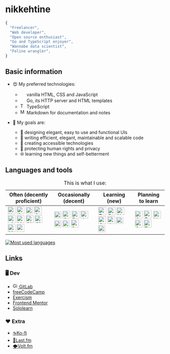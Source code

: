 # nikkehtine

```javascript
{
  "Freelancer",
  "Web developer",
  "Open source enthusiast",
  "Go and TypeScript enjoyer",
  "Wannabe data scientist",
  "Feline wrangler",
}
```

## Basic information

-   😍 My preferred technologies:

    -   <img width="16px" src="https://cdn.jsdelivr.net/gh/devicons/devicon/icons/html5/html5-original-wordmark.svg" />
        vanilla HTML, CSS and JavaScript
    -   <img width="16px" src="https://cdn.jsdelivr.net/gh/devicons/devicon/icons/go/go-original-wordmark.svg" />
        Go, its HTTP server and HTML templates
    -   <img width="16px" alt="TypeScript" src="https://cdn.jsdelivr.net/gh/devicons/devicon/icons/typescript/typescript-original.svg" />
        TypeScript
    -   <img width="16px" alt="Markdown" src="https://cdn.jsdelivr.net/gh/devicons/devicon/icons/markdown/markdown-original.svg" />
        Markdown for documentation and notes

-   🤩 My goals are:

    -   🤵 designing elegant, easy to use and functional UIs
    -   🏢 writing efficient, elegant, maintainable and scalable code
    -   🤝 creating accessible technologies
    -   🔐 protecting human rights and privacy
    -   🌐 learning new things and self-betterment

## Languages and tools

<table>
<caption>This is what I use:</caption>
<thead>
  <tr>
    <th>Often (decently proficient)</th>
    <th>Occasionally (decent)</th>
    <th>Learning (new)</th>
    <th>Planning to learn</th>
  </tr>
</thead>
<tbody>
  <tr>
    <td>
      <img height="24px" alt="HTML 5" src="https://cdn.jsdelivr.net/gh/devicons/devicon/icons/html5/html5-original-wordmark.svg" />
      <img height="24px" alt="CSS 3" src="https://cdn.jsdelivr.net/gh/devicons/devicon/icons/css3/css3-original-wordmark.svg" />
      <img height="22px" alt="JavaScript" src="https://cdn.jsdelivr.net/gh/devicons/devicon/icons/javascript/javascript-original.svg" />
      <img height="24px" alt="Go" src="https://cdn.jsdelivr.net/gh/devicons/devicon/icons/go/go-original-wordmark.svg" />
      <img height="24px" alt="git" src="https://cdn.jsdelivr.net/gh/devicons/devicon/icons/git/git-original.svg" />
      <img height="24px" alt="Linux" src="https://cdn.jsdelivr.net/gh/devicons/devicon/icons/linux/linux-original.svg" />
      <img height="24px" alt="GitHub" src="https://cdn.jsdelivr.net/gh/devicons/devicon/icons/github/github-original.svg" />
      <img height="24px" alt="GitLab" src="https://cdn.jsdelivr.net/gh/devicons/devicon/icons/gitlab/gitlab-original.svg" />
      <img height="24px" alt="Markdown" src="https://cdn.jsdelivr.net/gh/devicons/devicon/icons/markdown/markdown-original.svg" />
      <img height="24px" alt="npm" src="https://cdn.jsdelivr.net/gh/devicons/devicon/icons/npm/npm-original-wordmark.svg" />
    </td>
    <td>
      <img height="22px" alt="TypeScript" src="https://cdn.jsdelivr.net/gh/devicons/devicon/icons/typescript/typescript-original.svg" />
      <img height="24px" alt="C" src="https://cdn.jsdelivr.net/gh/devicons/devicon/icons/c/c-original.svg" />
      <img height="24px" alt="Python" src="https://cdn.jsdelivr.net/gh/devicons/devicon/icons/python/python-original.svg" />
      <img height="24px" alt="Java" src="https://cdn.jsdelivr.net/gh/devicons/devicon/icons/java/java-original.svg" />
      <img height="22px" alt="Adobe Photoshop" src="https://cdn.jsdelivr.net/gh/devicons/devicon/icons/photoshop/photoshop-plain.svg" />
      <img height="22px" alt="Adobe Illustrator" src="https://cdn.jsdelivr.net/gh/devicons/devicon/icons/illustrator/illustrator-plain.svg" />
      <img height="24px" alt="Sass" src="https://cdn.jsdelivr.net/gh/devicons/devicon/icons/sass/sass-original.svg" />
    </td>
    <td>
      <img height="25px" alt="Rust" src="https://www.rust-lang.org/logos/rust-logo-512x512.png" />
      <img height="24px" alt="React" src="https://cdn.jsdelivr.net/gh/devicons/devicon/icons/react/react-original.svg" />
      <img height="24px" alt="Next JS" src="https://seeklogo.com/images/N/next-js-icon-logo-EE302D5DBD-seeklogo.com.png" />
      <img height="24px" alt="C Sharp" src="https://cdn.jsdelivr.net/gh/devicons/devicon/icons/csharp/csharp-original.svg" />
      <img height="24px" alt="Julia" src="https://cdn.jsdelivr.net/gh/devicons/devicon/icons/julia/julia-original.svg" />
      <img height="22px" alt="Kotlin" src="https://cdn.jsdelivr.net/gh/devicons/devicon/icons/kotlin/kotlin-original.svg" />
      <img height="22px" alt="Figma" src="https://cdn.jsdelivr.net/gh/devicons/devicon/icons/figma/figma-original.svg" />
    </td>
    <td>
      <img height="24px" alt="Godot" src="https://cdn.jsdelivr.net/gh/devicons/devicon/icons/godot/godot-original.svg" />
      <img height="25px" alt="Svelte" src="https://raw.githubusercontent.com/sveltejs/svelte/29052aba7d0b78316d3a52aef1d7ddd54fe6ca84/site/static/images/svelte-android-chrome-512.png" />
      <img height="24px" alt="Vue" src="https://cdn.jsdelivr.net/gh/devicons/devicon/icons/vuejs/vuejs-original.svg" />
      <img height="24px" alt="Solid JS" src="https://www.solidjs.com/assets/logo-123b04bc.svg" />
      <img height="24px" alt="Tauri" src="https://cdn.worldvectorlogo.com/logos/tauri-1.svg" />
    </td>
  </tr>
</tbody>
</table>

<a href="https://github.com/anuraghazra/github-readme-stats">
  <picture>
    <source media="(prefers-color-scheme: dark)" srcset="https://github-readme-stats.vercel.app/api/top-langs/?username=nikkehtine&theme=github_dark_dimmed&layout=compact&langs_count=6">
    <source media="(prefers-color-scheme: light)" srcset="https://github-readme-stats.vercel.app/api/top-langs/?username=nikkehtine&theme=default&layout=compact&langs_count=6">
    <img alt="Most used languages" src="https://github-readme-stats.vercel.app/api/top-langs/?username=nikkehtine&layout=compact&langs_count=6">
  </picture>
</a>

## Links

### :desktop_computer: Dev

-   [<img height="16px" alt="GitLab" src="https://cdn.jsdelivr.net/gh/devicons/devicon/icons/gitlab/gitlab-original.svg" /> GitLab](https://gitlab.com/nikkehtine)
-   [freeCodeCamp](https://www.freecodecamp.org/nikkehtine)
-   [Exercism](https://exercism.org/profiles/nikkehtine)
-   [Frontend Mentor](https://www.frontendmentor.io/profile/nikkehtine)
-   [Sololearn](https://www.sololearn.com/profile/12795719)

### :heart: Extra

-   [☕Ko-fi](https://ko-fi.com/nikkehtine)
-   [🎵Last.fm](https://www.last.fm/user/nikkehtine)
-   [🌩Volt.fm](https://volt.fm/nikkehtine)
